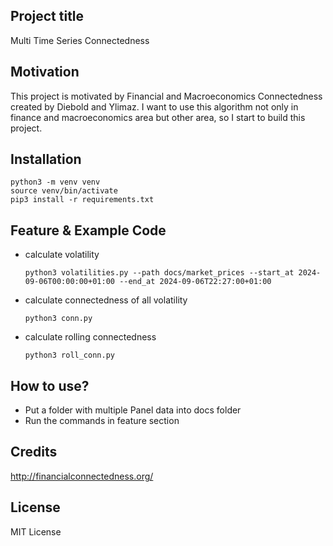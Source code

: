 ## Project title
Multi Time Series Connectedness

## Motivation
This project is motivated by Financial and Macroeconomics Connectedness created by Diebold and Ylimaz. I want to use this algorithm not only in finance and macroeconomics area but other area, so I start to build this project.

## Installation
```
python3 -m venv venv
source venv/bin/activate
pip3 install -r requirements.txt
```

## Feature & Example Code
* calculate volatility
  ```
  python3 volatilities.py --path docs/market_prices --start_at 2024-09-06T00:00:00+01:00 --end_at 2024-09-06T22:27:00+01:00
  ```
* calculate connectedness of all volatility
  ```
  python3 conn.py
  ```
* calculate rolling connectedness
  ```
  python3 roll_conn.py
  ```

## How to use?
* Put a folder with multiple Panel data into docs folder
* Run the commands in feature section

## Credits
http://financialconnectedness.org/

## License
MIT License